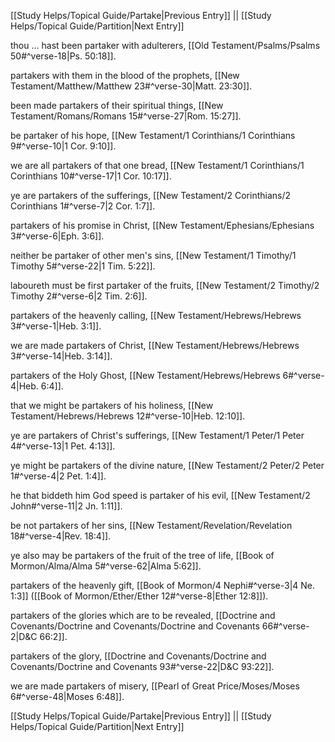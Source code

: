 [[Study Helps/Topical Guide/Partake|Previous Entry]]  ||  [[Study Helps/Topical Guide/Partition|Next Entry]]

 thou ... hast been partaker with adulterers, [[Old Testament/Psalms/Psalms 50#^verse-18|Ps. 50:18]].

 partakers with them in the blood of the prophets, [[New Testament/Matthew/Matthew 23#^verse-30|Matt. 23:30]].

 been made partakers of their spiritual things, [[New Testament/Romans/Romans 15#^verse-27|Rom. 15:27]].

 be partaker of his hope, [[New Testament/1 Corinthians/1 Corinthians 9#^verse-10|1 Cor. 9:10]].

 we are all partakers of that one bread, [[New Testament/1 Corinthians/1 Corinthians 10#^verse-17|1 Cor. 10:17]].

 ye are partakers of the sufferings, [[New Testament/2 Corinthians/2 Corinthians 1#^verse-7|2 Cor. 1:7]].

 partakers of his promise in Christ, [[New Testament/Ephesians/Ephesians 3#^verse-6|Eph. 3:6]].

 neither be partaker of other men's sins, [[New Testament/1 Timothy/1 Timothy 5#^verse-22|1 Tim. 5:22]].

 laboureth must be first partaker of the fruits, [[New Testament/2 Timothy/2 Timothy 2#^verse-6|2 Tim. 2:6]].

 partakers of the heavenly calling, [[New Testament/Hebrews/Hebrews 3#^verse-1|Heb. 3:1]].

 we are made partakers of Christ, [[New Testament/Hebrews/Hebrews 3#^verse-14|Heb. 3:14]].

 partakers of the Holy Ghost, [[New Testament/Hebrews/Hebrews 6#^verse-4|Heb. 6:4]].

 that we might be partakers of his holiness, [[New Testament/Hebrews/Hebrews 12#^verse-10|Heb. 12:10]].

 ye are partakers of Christ's sufferings, [[New Testament/1 Peter/1 Peter 4#^verse-13|1 Pet. 4:13]].

 ye might be partakers of the divine nature, [[New Testament/2 Peter/2 Peter 1#^verse-4|2 Pet. 1:4]].

 he that biddeth him God speed is partaker of his evil, [[New Testament/2 John#^verse-11|2 Jn. 1:11]].

 be not partakers of her sins, [[New Testament/Revelation/Revelation 18#^verse-4|Rev. 18:4]].

 ye also may be partakers of the fruit of the tree of life, [[Book of Mormon/Alma/Alma 5#^verse-62|Alma 5:62]].

 partakers of the heavenly gift, [[Book of Mormon/4 Nephi#^verse-3|4 Ne. 1:3]] ([[Book of Mormon/Ether/Ether 12#^verse-8|Ether 12:8]]).

 partakers of the glories which are to be revealed, [[Doctrine and Covenants/Doctrine and Covenants/Doctrine and Covenants 66#^verse-2|D&C 66:2]].

 partakers of the glory, [[Doctrine and Covenants/Doctrine and Covenants/Doctrine and Covenants 93#^verse-22|D&C 93:22]].

 we are made partakers of misery, [[Pearl of Great Price/Moses/Moses 6#^verse-48|Moses 6:48]].

[[Study Helps/Topical Guide/Partake|Previous Entry]]  ||  [[Study Helps/Topical Guide/Partition|Next Entry]]